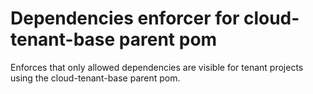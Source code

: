 # Dependencies enforcer for cloud-tenant-base parent pom

Enforces that only allowed dependencies are visible for tenant projects using the cloud-tenant-base parent pom.
